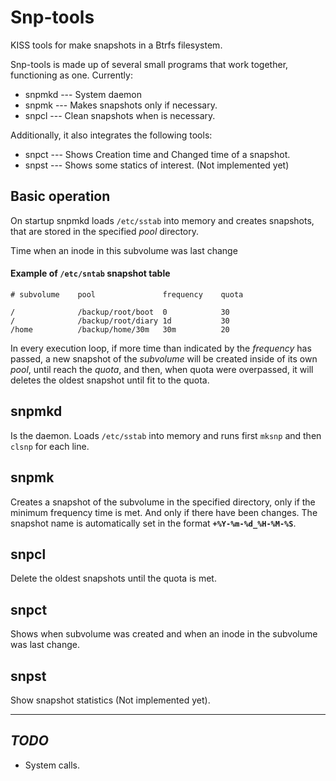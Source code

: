Snp-tools
=========

KISS tools for make snapshots in a Btrfs filesystem.

Snp-tools is made up of several small programs that work together, functioning as one. Currently:

- snpmkd --- System daemon
- snpmk  --- Makes snapshots only if necessary.
- snpcl  --- Clean snapshots when is necessary.

Additionally, it also integrates the following tools:

- snpct  --- Shows Creation time and Changed time of a snapshot.
- snpst  --- Shows some statics of interest. (Not implemented yet)


Basic operation
---------------

On startup snpmkd loads `/etc/sstab` into memory and creates snapshots, that are stored in the specified _pool_ directory. 

Time when an inode in this subvolume was last change

#### Example of `/etc/sntab` snapshot table

    # subvolume    pool               frequency    quota
 
    /              /backup/root/boot  0            30
    /              /backup/root/diary 1d           30
    /home          /backup/home/30m   30m          20


In every execution loop, if more time than indicated by the _frequency_ has passed, a new snapshot of the _subvolume_ will be created inside of its own _pool_, until reach the _quota_, and then, when quota were overpassed, it will deletes the oldest snapshot until fit to the quota.


snpmkd
------

Is the daemon. Loads `/etc/sstab` into memory and runs first `mksnp` and then `clsnp` for each line.

snpmk
-----
Creates a snapshot of the subvolume in the specified directory, only if the minimum frequency time is met. And only if there have been changes. The snapshot name is automatically set in the format **`+%Y-%m-%d_%H-%M-%S`**.


snpcl
-----

Delete the oldest snapshots until the quota is met.

snpct
-----

Shows when subvolume was created and when an inode in the subvolume was last change.

snpst
-----

Show snapshot statistics (Not implemented yet).

---
_TODO_
-----

- System calls.
